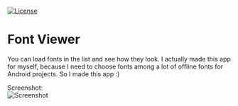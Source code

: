 [![License](https://img.shields.io/badge/License-Apache%202.0-blue.svg)](https://opensource.org/licenses/Apache-2.0)


# Font Viewer
You can load fonts in the list and see how they look. 
I actually made this app for myself, because I need to choose fonts among 
a lot of offline fonts for Android projects. So I made this app :)

Screenshot:<br>
![Screenshot](https://i.ibb.co/0Yr7PWM/fonviewer.png)

